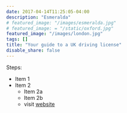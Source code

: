 ```yaml
---
date: 2017-04-14T11:25:05-04:00
description: "Esmeralda"
# featured_image: "/images/esmeralda.jpg"
# featured_image: = "/static/oxford.jpg"
featured_image: "/images/london.jpg"
tags: []
title: "Your guide to a UK driving license"
disable_share: false
---
```

Steps:
* Item 1
* Item 2
    + Item 2a
    + Item 2b
    + visit [website](http://adelbibi.com)

